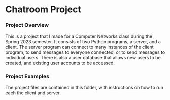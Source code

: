 # Chatroom Project

### Project Overview

This is a project that I made for a Computer Networks class during the Spring 2023 semester.  It consists of two Python programs, a server, and a client.  The server program can connect to many instances of the client program, to send messages to everyone connected, or to send messages to individual users.  There is also a user database that allows new users to be created, and existing user accounts to be accessed.  

### Project Examples

The project files are contained in this folder, with instructions on how to run each the client and server.  
